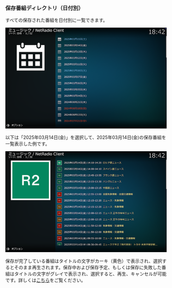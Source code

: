 
### 保存番組ディレクトリ（日付別）

すべての保存された番組を日付別に一覧できます。

![日付別](images/1_トップ画面/2_保存番組ディレクトリ/3_日付別/1_日付リスト.png)

以下は「2025年03月14日(金)」を選択して、2025年03月14日(金)の保存番組を一覧表示した例です。

![保存番組](images/1_トップ画面/2_保存番組ディレクトリ/3_日付別/2_3月14日.png)

保存が完了している番組はタイトルの文字がカーキ（黄色）で表示され、選択するとそのまま再生されます。保存中および保存予定、もしくは保存に失敗した番組はタイトルの文字がグレイで表示され、選択すると、再生、キャンセルが可能です。詳しくは[こちら](./902_保存番組の再生.md)をご覧ください。
